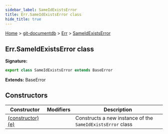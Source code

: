 ```yaml
---
sidebar_label: SameIdExistsError
title: Err.SameIdExistsError class
hide_title: true
---
```


[Home](./index.md) &gt; [git-documentdb](./git-documentdb.md) &gt; [Err](./git-documentdb.err.md) &gt; [SameIdExistsError](./git-documentdb.err.sameidexistserror.md)

## Err.SameIdExistsError class


<b>Signature:</b>

```typescript
export class SameIdExistsError extends BaseError 
```
<b>Extends:</b> BaseError

## Constructors

|  Constructor | Modifiers | Description |
|  --- | --- | --- |
|  [(constructor)(e)](./git-documentdb.err.sameidexistserror._constructor_.md) |  | Constructs a new instance of the <code>SameIdExistsError</code> class |

